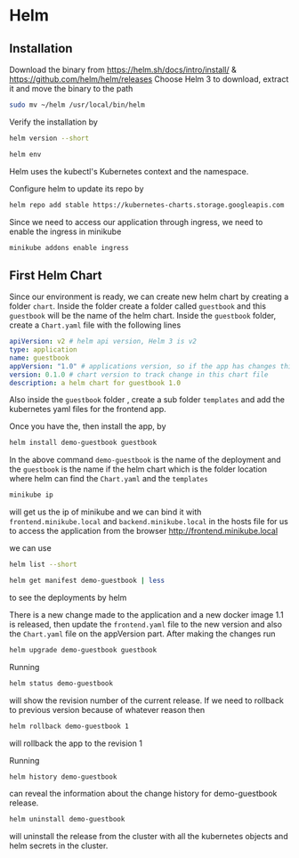 # Helm

## Installation

Download the binary from <https://helm.sh/docs/intro/install/> & <https://github.com/helm/helm/releases>
Choose Helm 3 to download, extract it and move the binary to the path

``` bash
sudo mv ~/helm /usr/local/bin/helm
```

Verify the installation by

``` bash
helm version --short

helm env
```

Helm uses the kubectl's Kubernetes context and the namespace.

Configure helm to update its repo by

``` bash
helm repo add stable https://kubernetes-charts.storage.googleapis.com
```

Since we need to access our application through ingress, we need to enable the ingress in minikube

``` bash
minikube addons enable ingress
```

## First Helm Chart

Since our environment is ready, we can create new helm chart by creating a folder `chart`. Inside the folder create a folder called `guestbook` and this `guestbook` will be the name of the helm chart. Inside the `guestbook` folder, create a `Chart.yaml` file with the following lines

``` yaml
apiVersion: v2 # helm api version, Helm 3 is v2
type: application
name: guestbook
appVersion: "1.0" # applications version, so if the app has changes this version number changes and helm install will update the app
version: 0.1.0 # chart version to track change in this chart file
description: a helm chart for guestbook 1.0
```

Also inside the `guestbook` folder , create a sub folder `templates` and add the kubernetes yaml files for the frontend app.

Once you have the, then install the app, by

``` bash
helm install demo-guestbook guestbook
```

In the above command `demo-guestbook` is the name of the deployment and the `guestbook` is the name if the helm chart which is the folder location where helm can find the `Chart.yaml` and the `templates`

``` bash
minikube ip
```

will get us the ip of minikube and we can bind it with `frontend.minikube.local` and `backend.minikube.local` in the hosts file for us to access the application from the browser <http://frontend.minikube.local>

we can use

``` bash
helm list --short

helm get manifest demo-guestbook | less

```

to see the deployments by helm

There is a new change made to the application and a new docker image 1.1 is released, then update the `frontend.yaml` file to the new version and also the `Chart.yaml` file on the appVersion part. After making the changes run

``` bash
helm upgrade demo-guestbook guestbook
```

Running

``` bash
helm status demo-guestbook
```

 will show the revision number of the current release. If we need to rollback to previous version because of whatever reason then

 ``` bash
helm rollback demo-guestbook 1
 ```

will rollback the app to the revision 1

Running

``` bash
helm history demo-guestbook
```

can reveal the information about the change history for demo-guestbook release.

``` bash
helm uninstall demo-guestbook
```

will uninstall the release from the cluster with all the kubernetes objects and helm secrets in the cluster.

